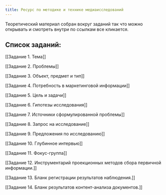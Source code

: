```yaml
---
title: Ресурс по методике и технике медиаисследований
---
```

Теоретический материал собран вокруг заданий так что можно открывать и смотреть внутри по ссылкам все кликается.
## Список заданий:

[[Задание 1. Тема]]

[[Задание 2. Проблемы]]

[[Задание 3. Объект, предмет и тип]]

[[Задание 4. Потребность в маркетинговой информации]]

[[Задание 5. Цель и задачи]]

[[Задание 6. Гипотезы исследования]]

[[Задание 7. Источники сформулированной проблемы]]

[[Задание 8. Запрос на исследование]]

[[Задание 9. Предложения по исследованию]]

[[Задание 10. Глубинное интервью]]

[[Задание 11. Фокус-группа]]

[[Задание 12. Инструментарий проекционных методов сбора первичной информации.]]

[[Задание 13. Бланк регистрации результатов наблюдения.]]

[[Задание 14. Бланк результатов контент-анализа документов.]]